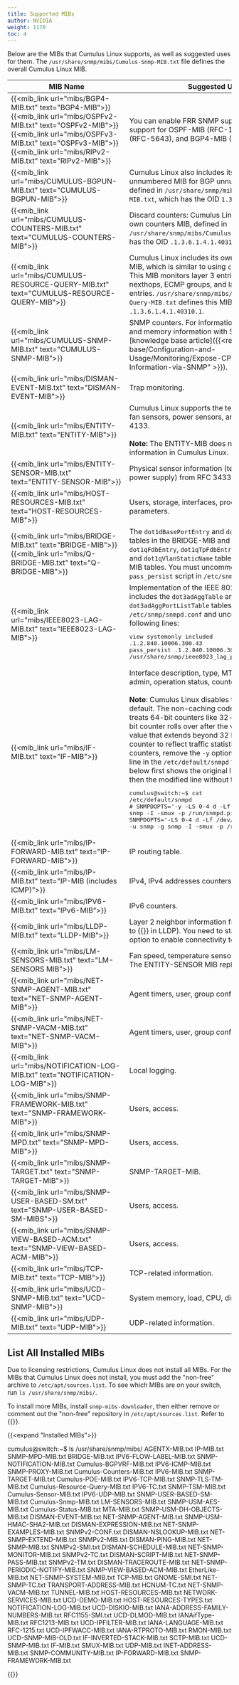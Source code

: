 ```yaml
---
title: Supported MIBs
author: NVIDIA
weight: 1170
toc: 4
---
```


Below are the MIBs that Cumulus Linux supports, as well as suggested uses for them. The `/usr/share/snmp/mibs/Cumulus-Snmp-MIB.txt` file defines the overall Cumulus Linux MIB.
<!-- vale off -->
| <div style="width:250px">MIB Name | Suggested Uses |
| -------- | -------------- |
| {{<mib_link url="mibs/BGP4-MIB.txt" text="BGP4-MIB">}}<br>{{<mib_link url="mibs/OSPFv2-MIB.txt" text="OSPFv2-MIB">}}<br>{{<mib_link url="mibs/OSPFv3-MIB.txt" text="OSPFv3-MIB">}}<br>{{<mib_link url="mibs/RIPv2-MIB.txt" text="RIPv2-MIB">}} | You can enable FRR SNMP support to provide support for OSPF-MIB (RFC-1850), OSPFV3-MIB (RFC-5643), and BGP4-MIB (RFC-1657). |
| {{<mib_link url="mibs/CUMULUS-BGPUN-MIB.txt" text="CUMULUS-BGPUN-MIB">}} | Cumulus Linux also includes its own BGP unnumbered MIB for BGP unnumbered peers, defined in `/usr/share/snmp/mibs/Cumulus-BGPUN-MIB.txt`, which has the OID `1.3.6.1.4.1.40310.7`.|
| {{<mib_link url="mibs/CUMULUS-COUNTERS-MIB.txt" text="CUMULUS-COUNTERS-MIB">}} | Discard counters: Cumulus Linux also includes its own counters MIB, defined in `/usr/share/snmp/mibs/Cumulus-Counters-MIB.txt`. It has the OID `.1.3.6.1.4.1.40310.2`. |
| {{<mib_link url="mibs/CUMULUS-RESOURCE-QUERY-MIB.txt" text="CUMULUS-RESOURCE-QUERY-MIB">}} | Cumulus Linux includes its own resource utilization MIB, which is similar to using `cl-resource-query`. This MIB monitors layer 3 entries by host, route, nexthops, ECMP groups, and layer 2 MAC/BDPU entries. `/usr/share/snmp/mibs/Cumulus-Resource-Query-MIB.txt` defines this MIB, which has the OID `.1.3.6.1.4.1.40310.1`. |
| {{<mib_link url="mibs/CUMULUS-SNMP-MIB.txt" text="CUMULUS-SNMP-MIB">}} | SNMP counters. For information on exposing CPU and memory information with SNMP, see this [knowledge base article]({{<ref "/knowledge-base/Configuration-and-Usage/Monitoring/Expose-CPU-and-Memory-Information-via-SNMP" >}}). |
| {{<mib_link url="mibs/DISMAN-EVENT-MIB.txt" text="DISMAN-EVENT-MIB">}} | Trap monitoring. |
| {{<mib_link url="mibs/ENTITY-MIB.txt" text="ENTITY-MIB">}} | Cumulus Linux supports the temperature sensors, fan sensors, power sensors, and ports from RFC 4133.<br><br>**Note:** The ENTITY-MIB does not show the chassis information in Cumulus Linux. |
| {{<mib_link url="mibs/ENTITY-SENSOR-MIB.txt" text="ENTITY-SENSOR-MIB">}} | Physical sensor information (temperature, fan, and power supply) from RFC 3433. |
| {{<mib_link url="mibs/HOST-RESOURCES-MIB.txt" text="HOST-RESOURCES-MIB">}} | Users, storage, interfaces, process info, run parameters. |
| {{<mib_link url="mibs/BRIDGE-MIB.txt" text="BRIDGE-MIB">}}<br />{{<mib_link url="mibs/Q-BRIDGE-MIB.txt" text="Q-BRIDGE-MIB">}} | The `dot1dBasePortEntry` and `dot1dBasePortIfIndex` tables in the BRIDGE-MIB and `dot1qBase`, `dot1qFdbEntry`, `dot1qTpFdbEntry`, `dot1qTpFdbStatus`, and `dot1qVlanStaticName` tables in the Q-BRIDGE-MIB tables. You must uncomment the `bridge_pp.py pass_persist` script in `/etc/snmp/snmpd.conf`. |
| {{<mib_link url="mibs/IEEE8023-LAG-MIB.txt" text="IEEE8023-LAG-MIB">}} | Implementation of the IEEE 8023-LAG-MIB includes the `dot3adAggTable` and `dot3adAggPortListTable` tables. To enable this, edit `/etc/snmp/snmpd.conf` and uncomment or add the following lines:<pre>view systemonly included .1.2.840.10006.300.43<br>pass_persist .1.2.840.10006.300.43 /usr/share/snmp/ieee8023_lag_pp.py</pre> |
| {{<mib_link url="mibs/IF-MIB.txt" text="IF-MIB">}} | Interface description, type, MTU, speed, MAC, admin, operation status, counters.<br><br>**Note**: Cumulus Linux disables the IF-MIB cache by default. The non-caching code path in the IF-MIB treats 64-bit counters like 32-bit counters (a 64-bit counter rolls over after the value increments to a value that extends beyond 32 bits). To enable the counter to reflect traffic statistics using 64-bit counters, remove the `-y` option from the `SNMPDOPTS` line in the `/etc/default/snmpd` file. The example below first shows the original line, commented out, then the modified line without the `-y` option:<pre>cumulus@switch:~$ cat /etc/default/snmpd<br># SNMPDOPTS=&#39;-y -LS 0-4 d -Lf /dev/null -u snmp -g snmp -I -smux -p /run/snmpd.pid&#39;<br>SNMPDOPTS=&#39;-LS 0-4 d -Lf /dev/null -u snmp -g snmp -I -smux -p /run/snmpd.pid</pre> |
| {{<mib_link url="mibs/IP-FORWARD-MIB.txt" text="IP-FORWARD-MIB">}} | IP routing table. |
| {{<mib_link url="mibs/IP-MIB.txt" text="IP-MIB (includes ICMP)">}} | IPv4, IPv4 addresses counters, netmasks. |
| {{<mib_link url="mibs/IPV6-MIB.txt" text="IPv6-MIB">}} | IPv6 counters. |
| {{<mib_link url="mibs/LLDP-MIB.txt" text="LLDP-MIB">}} | Layer 2 neighbor information from `lldpd` (you need to {{<link url="Link-Layer-Discovery-Protocol#enable-the-snmp-subagent-in-lldp" text="enable the SNMP subagent">}} in LLDP). You need to start `lldpd` with the `-x` option to enable connectivity to `snmpd`(AgentX). |
| {{<mib_link url="mibs/LM-SENSORS-MIB.txt" text="LM-SENSORS MIB">}} | Fan speed, temperature sensor values, voltages. The ENTITY-SENSOR MIB replaces this MIB. |
| {{<mib_link url="mibs/NET-SNMP-AGENT-MIB.txt" text="NET-SNMP-AGENT-MIB">}} | Agent timers, user, group config. |
| {{<mib_link url="mibs/NET-SNMP-VACM-MIB.txt" text="NET-SNMP-VACM-MIB">}} | Agent timers, user, group config. |
| {{<mib_link url="mibs/NOTIFICATION-LOG-MIB.txt" text="NOTIFICATION-LOG-MIB">}} | Local logging. |
| {{<mib_link url="mibs/SNMP-FRAMEWORK-MIB.txt" text="SNMP-FRAMEWORK-MIB">}}|Users, access. |
| {{<mib_link url="mibs/SNMP-MPD.txt" text="SNMP-MPD-MIB">}} | Users, access. |
| {{<mib_link url="mibs/SNMP-TARGET.txt" text="SNMP-TARGET-MIB">}} | SNMP-TARGET-MIB. |
| {{<mib_link url="mibs/SNMP-USER-BASED-SM.txt" text="SNMP-USER-BASED-SM-MIBS">}} | Users, access. |
| {{<mib_link url="mibs/SNMP-VIEW-BASED-ACM.txt" text="SNMP-VIEW-BASED-ACM-MIB">}} | Users, access. |
| {{<mib_link url="mibs/TCP-MIB.txt" text="TCP-MIB">}} | TCP-related information. |
| {{<mib_link url="mibs/UCD-SNMP-MIB.txt" text="UCD-SNMP-MIB">}} | System memory, load, CPU, disk IO. |
| {{<mib_link url="mibs/UDP-MIB.txt" text="UDP-MIB">}} | UDP-related information. |
<!-- vale on -->
## List All Installed MIBs

Due to licensing restrictions, Cumulus Linux does not install all MIBs. For the MIBs that Cumulus Linux does not install, you must add the "non-free" archive to `/etc/apt/sources.list`. To see which MIBs are on your switch, run `ls /usr/share/snmp/mibs/`.

To install more MIBs, install `snmp-mibs-downloader`, then either remove or comment out the "non-free" repository in `/etc/apt/sources.list`. Refer to {{<link url="Configure-SNMP-Traps/#enable-mib-to-oid-translation" text="Enable MIB-to-OID Translation">}}.
<!-- vale off -->
{{<expand "Installed MIBs">}}

cumulus@switch:~$ ls /usr/share/snmp/mibs/
AGENTX-MIB.txt                       IP-MIB.txt                        SNMP-MPD-MIB.txt
BRIDGE-MIB.txt                       IPV6-FLOW-LABEL-MIB.txt           SNMP-NOTIFICATION-MIB.txt
Cumulus-BGPVRF-MIB.txt               IPV6-ICMP-MIB.txt                 SNMP-PROXY-MIB.txt
Cumulus-Counters-MIB.txt             IPV6-MIB.txt                      SNMP-TARGET-MIB.txt
Cumulus-POE-MIB.txt                  IPV6-TCP-MIB.txt                  SNMP-TLS-TM-MIB.txt
Cumulus-Resource-Query-MIB.txt       IPV6-TC.txt                       SNMP-TSM-MIB.txt
Cumulus-Sensor-MIB.txt               IPV6-UDP-MIB.txt                  SNMP-USER-BASED-SM-MIB.txt
Cumulus-Snmp-MIB.txt                 LM-SENSORS-MIB.txt                SNMP-USM-AES-MIB.txt
Cumulus-Status-MIB.txt               MTA-MIB.txt                       SNMP-USM-DH-OBJECTS-MIB.txt
DISMAN-EVENT-MIB.txt                 NET-SNMP-AGENT-MIB.txt            SNMP-USM-HMAC-SHA2-MIB.txt
DISMAN-EXPRESSION-MIB.txt            NET-SNMP-EXAMPLES-MIB.txt         SNMPv2-CONF.txt
DISMAN-NSLOOKUP-MIB.txt              NET-SNMP-EXTEND-MIB.txt           SNMPv2-MIB.txt
DISMAN-PING-MIB.txt                  NET-SNMP-MIB.txt                  SNMPv2-SMI.txt
DISMAN-SCHEDULE-MIB.txt              NET-SNMP-MONITOR-MIB.txt          SNMPv2-TC.txt
DISMAN-SCRIPT-MIB.txt                NET-SNMP-PASS-MIB.txt             SNMPv2-TM.txt
DISMAN-TRACEROUTE-MIB.txt            NET-SNMP-PERIODIC-NOTIFY-MIB.txt  SNMP-VIEW-BASED-ACM-MIB.txt
EtherLike-MIB.txt                    NET-SNMP-SYSTEM-MIB.txt           TCP-MIB.txt
GNOME-SMI.txt                        NET-SNMP-TC.txt                   TRANSPORT-ADDRESS-MIB.txt
HCNUM-TC.txt                         NET-SNMP-VACM-MIB.txt             TUNNEL-MIB.txt
HOST-RESOURCES-MIB.txt               NETWORK-SERVICES-MIB.txt          UCD-DEMO-MIB.txt
HOST-RESOURCES-TYPES.txt             NOTIFICATION-LOG-MIB.txt          UCD-DISKIO-MIB.txt
IANA-ADDRESS-FAMILY-NUMBERS-MIB.txt  RFC1155-SMI.txt                   UCD-DLMOD-MIB.txt
IANAifType-MIB.txt                   RFC1213-MIB.txt                   UCD-IPFILTER-MIB.txt
IANA-LANGUAGE-MIB.txt                RFC-1215.txt                      UCD-IPFWACC-MIB.txt
IANA-RTPROTO-MIB.txt                 RMON-MIB.txt                      UCD-SNMP-MIB-OLD.txt
IF-INVERTED-STACK-MIB.txt            SCTP-MIB.txt                      UCD-SNMP-MIB.txt
IF-MIB.txt                           SMUX-MIB.txt                      UDP-MIB.txt
INET-ADDRESS-MIB.txt                 SNMP-COMMUNITY-MIB.txt
IP-FORWARD-MIB.txt                   SNMP-FRAMEWORK-MIB.txt

{{</expand>}}
<!-- vale on -->